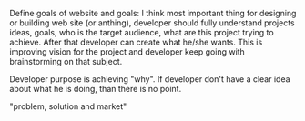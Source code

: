 Define goals of website and goals:
I think most important thing for designing or building web site (or anthing), developer should fully understand projects ideas, goals, who is the target audience, what are this project trying to achieve. After that developer can create what he/she wants. This is improving vision for the project and developer keep going with brainstorming on that subject.

Developer purpose is achieving "why". If developer don't have a clear idea about what he is doing, than there is no point. 

"problem, solution and market"
